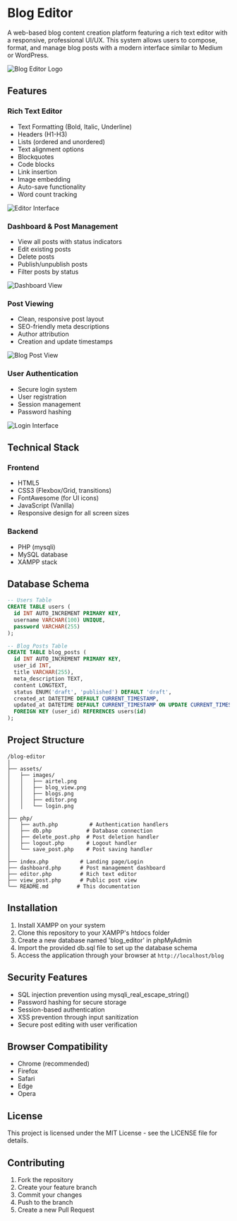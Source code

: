 # Blog Editor

A web-based blog content creation platform featuring a rich text editor with a responsive, professional UI/UX. This system allows users to compose, format, and manage blog posts with a modern interface similar to Medium or WordPress.

![Blog Editor Logo](airtel.png)

## Features

### Rich Text Editor

- Text Formatting (Bold, Italic, Underline)
- Headers (H1-H3)
- Lists (ordered and unordered)
- Text alignment options
- Blockquotes
- Code blocks
- Link insertion
- Image embedding
- Auto-save functionality
- Word count tracking

![Editor Interface](editor.png)

### Dashboard & Post Management

- View all posts with status indicators
- Edit existing posts
- Delete posts
- Publish/unpublish posts
- Filter posts by status

![Dashboard View](blogs.png)

### Post Viewing

- Clean, responsive post layout
- SEO-friendly meta descriptions
- Author attribution
- Creation and update timestamps

![Blog Post View](blog_view.png)

### User Authentication

- Secure login system
- User registration
- Session management
- Password hashing

![Login Interface](login.png)

## Technical Stack

### Frontend

- HTML5
- CSS3 (Flexbox/Grid, transitions)
- FontAwesome (for UI icons)
- JavaScript (Vanilla)
- Responsive design for all screen sizes

### Backend

- PHP (mysqli)
- MySQL database
- XAMPP stack

## Database Schema

```sql
-- Users Table
CREATE TABLE users (
  id INT AUTO_INCREMENT PRIMARY KEY,
  username VARCHAR(100) UNIQUE,
  password VARCHAR(255)
);

-- Blog Posts Table
CREATE TABLE blog_posts (
  id INT AUTO_INCREMENT PRIMARY KEY,
  user_id INT,
  title VARCHAR(255),
  meta_description TEXT,
  content LONGTEXT,
  status ENUM('draft', 'published') DEFAULT 'draft',
  created_at DATETIME DEFAULT CURRENT_TIMESTAMP,
  updated_at DATETIME DEFAULT CURRENT_TIMESTAMP ON UPDATE CURRENT_TIMESTAMP,
  FOREIGN KEY (user_id) REFERENCES users(id)
);
```

## Project Structure

```
/blog-editor
│
├── assets/
│   ├── images/
│   │   ├── airtel.png
│   │   ├── blog_view.png
│   │   ├── blogs.png
│   │   ├── editor.png
│   │   └── login.png
│
├── php/
│   ├── auth.php          # Authentication handlers
│   ├── db.php           # Database connection
│   ├── delete_post.php  # Post deletion handler
│   ├── logout.php       # Logout handler
│   └── save_post.php    # Post saving handler
│
├── index.php          # Landing page/Login
├── dashboard.php      # Post management dashboard
├── editor.php         # Rich text editor
├── view_post.php      # Public post view
└── README.md         # This documentation
```

## Installation

1. Install XAMPP on your system
2. Clone this repository to your XAMPP's htdocs folder
3. Create a new database named 'blog_editor' in phpMyAdmin
4. Import the provided db.sql file to set up the database schema
5. Access the application through your browser at `http://localhost/blog`

## Security Features

- SQL injection prevention using mysqli_real_escape_string()
- Password hashing for secure storage
- Session-based authentication
- XSS prevention through input sanitization
- Secure post editing with user verification

## Browser Compatibility

- Chrome (recommended)
- Firefox
- Safari
- Edge
- Opera

## License

This project is licensed under the MIT License - see the LICENSE file for details.

## Contributing

1. Fork the repository
2. Create your feature branch
3. Commit your changes
4. Push to the branch
5. Create a new Pull Request
